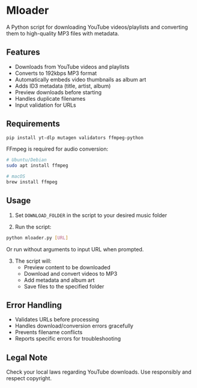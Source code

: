 # Mloader

A Python script for downloading YouTube videos/playlists and converting them to high-quality MP3 files with metadata.

## Features

- Downloads from YouTube videos and playlists
- Converts to 192kbps MP3 format
- Automatically embeds video thumbnails as album art
- Adds ID3 metadata (title, artist, album)
- Preview downloads before starting
- Handles duplicate filenames
- Input validation for URLs

## Requirements

```bash
pip install yt-dlp mutagen validators ffmpeg-python
```

FFmpeg is required for audio conversion:
```bash
# Ubuntu/Debian
sudo apt install ffmpeg

# macOS
brew install ffmpeg
```

## Usage

1. Set `DOWNLOAD_FOLDER` in the script to your desired music folder

2. Run the script:
```bash
python mloader.py [URL]
```
Or run without arguments to input URL when prompted.

3. The script will:
   - Preview content to be downloaded
   - Download and convert videos to MP3
   - Add metadata and album art
   - Save files to the specified folder

## Error Handling

- Validates URLs before processing
- Handles download/conversion errors gracefully
- Prevents filename conflicts
- Reports specific errors for troubleshooting

## Legal Note

Check your local laws regarding YouTube downloads. Use responsibly and respect copyright.
